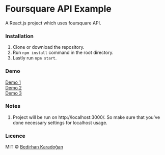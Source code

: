 # Foursquare API Example

A React.js project which uses foursquare API.

### Installation

1. Clone or download the repository.
2. Run `npm install` command in the root directory.
3. Lastly run `npm start`.

### Demo

[Demo 1](https://drive.google.com/uc?export=view&id=1VkGWS95yt54E2CZMpmqGfz1kaDbnPIG9)<br/>
[Demo 2](https://drive.google.com/uc?export=view&id=1b7Hkd9W31-2n43ScgSX9YkrRJ-SZKsPn)<br/>
[Demo 3](https://drive.google.com/uc?export=view&id=13XnTgLULwfBOeAyV93nTvtGLb-RDcQii)

### Notes

1. Project will be run on http://localhost:3000/. So make sure that you've done necessary settings for localhost usage.

### Lıcence

MIT © [Bedirhan Karadoğan](http://bedirhank.com)
